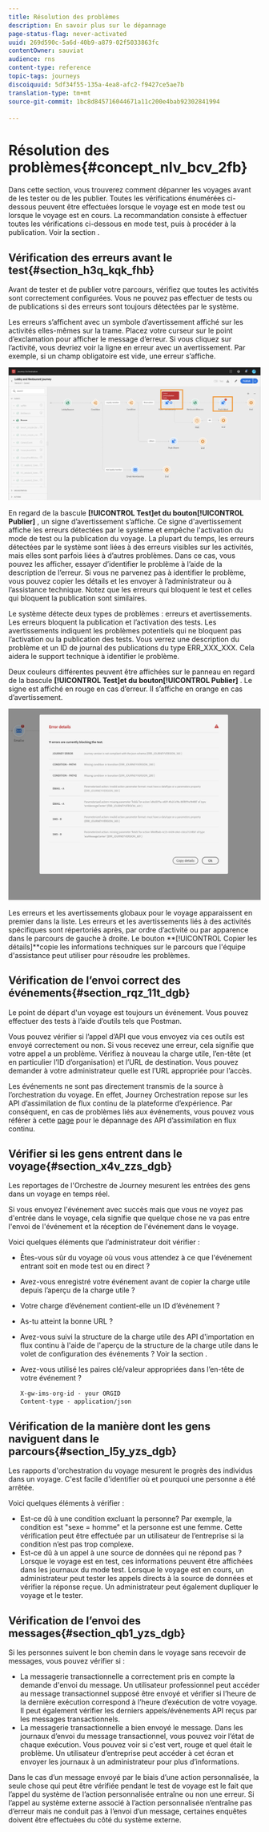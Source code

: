 ```yaml
---
title: Résolution des problèmes
description: En savoir plus sur le dépannage
page-status-flag: never-activated
uuid: 269d590c-5a6d-40b9-a879-02f5033863fc
contentOwner: sauviat
audience: rns
content-type: reference
topic-tags: journeys
discoiquuid: 5df34f55-135a-4ea8-afc2-f9427ce5ae7b
translation-type: tm+mt
source-git-commit: 1bc8d845716044671a11c200e4bab92302841994

---
```



# Résolution des problèmes{#concept_nlv_bcv_2fb}

Dans cette section, vous trouverez comment dépanner les voyages avant de les tester ou de les publier. Toutes les vérifications énumérées ci-dessous peuvent être effectuées lorsque le voyage est en mode test ou lorsque le voyage est en cours. La recommandation consiste à effectuer toutes les vérifications ci-dessous en mode test, puis à procéder à la publication. Voir la section [](../building-journeys/testing-the-journey.md).

## Vérification des erreurs avant le test{#section_h3q_kqk_fhb}

Avant de tester et de publier votre parcours, vérifiez que toutes les activités sont correctement configurées. Vous ne pouvez pas effectuer de tests ou de publications si des erreurs sont toujours détectées par le système.

Les erreurs s’affichent avec un symbole d’avertissement affiché sur les activités elles-mêmes sur la trame. Placez votre curseur sur le point d’exclamation pour afficher le message d’erreur. Si vous cliquez sur l’activité, vous devriez voir la ligne en erreur avec un avertissement. Par exemple, si un champ obligatoire est vide, une erreur s’affiche.

![](../assets/journey63.png)

En regard de la bascule **[!UICONTROL Test]**et du bouton**[!UICONTROL  Publier]** , un signe d’avertissement s’affiche. Ce signe d&#39;avertissement affiche les erreurs détectées par le système et empêche l&#39;activation du mode de test ou la publication du voyage. La plupart du temps, les erreurs détectées par le système sont liées à des erreurs visibles sur les activités, mais elles sont parfois liées à d’autres problèmes. Dans ce cas, vous pouvez les afficher, essayer d’identifier le problème à l’aide de la description de l’erreur. Si vous ne parvenez pas à identifier le problème, vous pouvez copier les détails et les envoyer à l’administrateur ou à l’assistance technique. Notez que les erreurs qui bloquent le test et celles qui bloquent la publication sont similaires.

Le système détecte deux types de problèmes : erreurs et avertissements. Les erreurs bloquent la publication et l’activation des tests. Les avertissements indiquent les problèmes potentiels qui ne bloquent pas l’activation ou la publication des tests. Vous verrez une description du problème et un ID de journal des publications du type ERR_XXX_XXX. Cela aidera le support technique à identifier le problème.

Deux couleurs différentes peuvent être affichées sur le panneau en regard de la bascule **[!UICONTROL Test]**et du bouton**[!UICONTROL  Publier]** . Le signe est affiché en rouge en cas d’erreur. Il s’affiche en orange en cas d’avertissement.

![](../assets/journey75.png)

Les erreurs et les avertissements globaux pour le voyage apparaissent en premier dans la liste. Les erreurs et les avertissements liés à des activités spécifiques sont répertoriés après, par ordre d’activité ou par apparence dans le parcours de gauche à droite. Le bouton **[!UICONTROL Copier les détails]**copie les informations techniques sur le parcours que l&#39;équipe d&#39;assistance peut utiliser pour résoudre les problèmes.

## Vérification de l’envoi correct des événements{#section_rqz_11t_dgb}

Le point de départ d&#39;un voyage est toujours un événement. Vous pouvez effectuer des tests à l’aide d’outils tels que Postman.

Vous pouvez vérifier si l’appel d’API que vous envoyez via ces outils est envoyé correctement ou non. Si vous recevez une erreur, cela signifie que votre appel a un problème. Vérifiez à nouveau la charge utile, l’en-tête (et en particulier l’ID d’organisation) et l’URL de destination. Vous pouvez demander à votre administrateur quelle est l’URL appropriée pour l’accès.

Les événements ne sont pas directement transmis de la source à l’orchestration du voyage. En effet, Journey Orchestration repose sur les API d’assimilation de flux continu de la plateforme d’expérience. Par conséquent, en cas de problèmes liés aux événements, vous pouvez vous référer à cette [page](https://www.adobe.io/apis/experienceplatform/home/data-ingestion/data-ingestion-services.html#!api-specification/markdown/narrative/technical_overview/streaming_ingest/streaming_ingestion_FAQ.md) pour le dépannage des API d’assimilation en flux continu.

## Vérifier si les gens entrent dans le voyage{#section_x4v_zzs_dgb}

Les reportages de l&#39;Orchestre de Journey mesurent les entrées des gens dans un voyage en temps réel.

Si vous envoyez l&#39;événement avec succès mais que vous ne voyez pas d&#39;entrée dans le voyage, cela signifie que quelque chose ne va pas entre l&#39;envoi de l&#39;événement et la réception de l&#39;événement dans le voyage.

Voici quelques éléments que l’administrateur doit vérifier :

* Êtes-vous sûr du voyage où vous vous attendez à ce que l&#39;événement entrant soit en mode test ou en direct ?
* Avez-vous enregistré votre événement avant de copier la charge utile depuis l’aperçu de la charge utile ?
* Votre charge d’événement contient-elle un ID d’événement ?
* As-tu atteint la bonne URL ?
* Avez-vous suivi la structure de la charge utile des API d&#39;importation en flux continu à l&#39;aide de l&#39;aperçu de la structure de la charge utile dans le volet de configuration des événements ? Voir la section [](../event/previewing-the-payload.md).
* Avez-vous utilisé les paires clé/valeur appropriées dans l’en-tête de votre événement ?

   ```
   X-gw-ims-org-id - your ORGID
   Content-type - application/json
   ```

## Vérification de la manière dont les gens naviguent dans le parcours{#section_l5y_yzs_dgb}

Les rapports d&#39;orchestration du voyage mesurent le progrès des individus dans un voyage. C&#39;est facile d&#39;identifier où et pourquoi une personne a été arrêtée.

Voici quelques éléments à vérifier :

* Est-ce dû à une condition excluant la personne? Par exemple, la condition est &quot;sexe = homme&quot; et la personne est une femme. Cette vérification peut être effectuée par un utilisateur de l’entreprise si la condition n’est pas trop complexe.
* Est-ce dû à un appel à une source de données qui ne répond pas ? Lorsque le voyage est en test, ces informations peuvent être affichées dans les journaux du mode test. Lorsque le voyage est en cours, un administrateur peut tester les appels directs à la source de données et vérifier la réponse reçue. Un administrateur peut également dupliquer le voyage et le tester.

## Vérification de l’envoi des messages{#section_qb1_yzs_dgb}

Si les personnes suivent le bon chemin dans le voyage sans recevoir de messages, vous pouvez vérifier si :

* La messagerie transactionnelle a correctement pris en compte la demande d&#39;envoi du message. Un utilisateur professionnel peut accéder au message transactionnel supposé être envoyé et vérifier si l’heure de la dernière exécution correspond à l’heure d’exécution de votre voyage. Il peut également vérifier les derniers appels/événements API reçus par les messages transactionnels.
* La messagerie transactionnelle a bien envoyé le message. Dans les journaux d’envoi du message transactionnel, vous pouvez voir l’état de chaque exécution. Vous pouvez voir si c&#39;est vert, rouge et quel était le problème. Un utilisateur d’entreprise peut accéder à cet écran et envoyer les journaux à un administrateur pour plus d’informations.

Dans le cas d’un message envoyé par le biais d’une action personnalisée, la seule chose qui peut être vérifiée pendant le test de voyage est le fait que l’appel du système de l’action personnalisée entraîne ou non une erreur. Si l’appel au système externe associé à l’action personnalisée n’entraîne pas d’erreur mais ne conduit pas à l’envoi d’un message, certaines enquêtes doivent être effectuées du côté du système externe.

